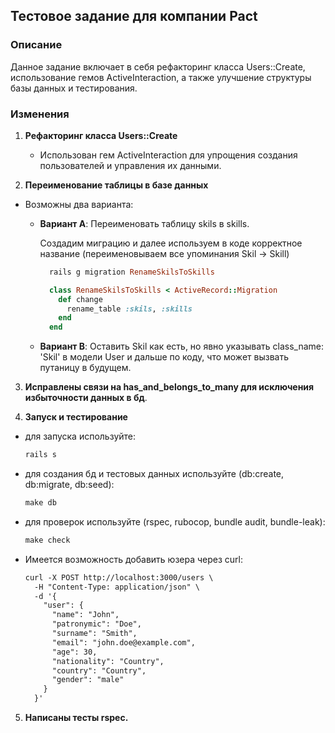 ## Тестовое задание для компании Pact

### Описание

Данное задание включает в себя рефакторинг класса Users::Create, использование гемов ActiveInteraction, а также улучшение структуры базы данных и тестирования.

### Изменения

1. **Рефакторинг класса Users::Create**
   - Использован гем ActiveInteraction для упрощения создания пользователей и управления их данными.

2. **Переименование таблицы в базе данных**
  - Возможны два варианта:
    - **Вариант A**: Переименовать таблицу skils в skills.

      Создадим миграцию и далее используем в коде корректное название (переименовываем все упоминания Skil -> Skill)
      ```ruby
        rails g migration RenameSkilsToSkills

        class RenameSkilsToSkills < ActiveRecord::Migration
          def change
            rename_table :skils, :skills
          end
        end
      ```

    - **Вариант В**: Оставить Skil как есть, но явно указывать class_name: 'Skil' в модели User и дальше по коду, что может вызвать путаницу в будущем.

3. **Исправлены связи на has_and_belongs_to_many для исключения избыточности данных в бд**.

4. **Запуск и тестирование** 
- для запуска используйте:
  ```ruby
  rails s
  ```

- для создания бд и тестовых данных используйте (db:create, db:migrate, db:seed):
  ```ruby
  make db
  ```
- для проверок используйте (rspec, rubocop, bundle audit, bundle-leak):
  ```ruby
  make check
  ```
- Имеется возможность добавить юзера через curl:
  ```html
  curl -X POST http://localhost:3000/users \
    -H "Content-Type: application/json" \
    -d '{
      "user": {
        "name": "John",
        "patronymic": "Doe",
        "surname": "Smith",
        "email": "john.doe@example.com",
        "age": 30,
        "nationality": "Country",
        "country": "Country",
        "gender": "male"
      }
    }'
  ```
 5. **Написаны тесты rspec.**

